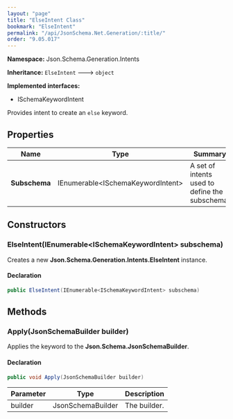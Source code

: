 ```yaml
---
layout: "page"
title: "ElseIntent Class"
bookmark: "ElseIntent"
permalink: "/api/JsonSchema.Net.Generation/:title/"
order: "9.05.017"
---
```

**Namespace:** Json.Schema.Generation.Intents

**Inheritance:**
`ElseIntent`
 🡒 
`object`

**Implemented interfaces:**

- ISchemaKeywordIntent

Provides intent to create an `else` keyword.

## Properties

| Name | Type | Summary |
|---|---|---|
| **Subschema** | IEnumerable\<ISchemaKeywordIntent\> | A set of intents used to define the subschema. |

## Constructors

### ElseIntent(IEnumerable\<ISchemaKeywordIntent\> subschema)

Creates a new **Json.Schema.Generation.Intents.ElseIntent** instance.

#### Declaration

```c#
public ElseIntent(IEnumerable<ISchemaKeywordIntent> subschema)
```


## Methods

### Apply(JsonSchemaBuilder builder)

Applies the keyword to the **Json.Schema.JsonSchemaBuilder**.

#### Declaration

```c#
public void Apply(JsonSchemaBuilder builder)
```

| Parameter | Type | Description |
|---|---|---|
| builder | JsonSchemaBuilder | The builder. |


